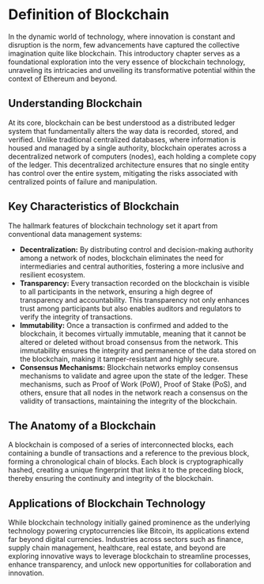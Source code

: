 # Definition of Blockchain

In the dynamic world of technology, where innovation is constant and disruption is the norm, few advancements have captured the collective imagination quite like blockchain. This introductory chapter serves as a foundational exploration into the very essence of blockchain technology, unraveling its intricacies and unveiling its transformative potential within the context of Ethereum and beyond.

## Understanding Blockchain

At its core, blockchain can be best understood as a distributed ledger system that fundamentally alters the way data is recorded, stored, and verified. Unlike traditional centralized databases, where information is housed and managed by a single authority, blockchain operates across a decentralized network of computers (nodes), each holding a complete copy of the ledger. This decentralized architecture ensures that no single entity has control over the entire system, mitigating the risks associated with centralized points of failure and manipulation.

## Key Characteristics of Blockchain

The hallmark features of blockchain technology set it apart from conventional data management systems:

- **Decentralization:** By distributing control and decision-making authority among a network of nodes, blockchain eliminates the need for intermediaries and central authorities, fostering a more inclusive and resilient ecosystem.
- **Transparency:** Every transaction recorded on the blockchain is visible to all participants in the network, ensuring a high degree of transparency and accountability. This transparency not only enhances trust among participants but also enables auditors and regulators to verify the integrity of transactions.
- **Immutability:** Once a transaction is confirmed and added to the blockchain, it becomes virtually immutable, meaning that it cannot be altered or deleted without broad consensus from the network. This immutability ensures the integrity and permanence of the data stored on the blockchain, making it tamper-resistant and highly secure.
- **Consensus Mechanisms:** Blockchain networks employ consensus mechanisms to validate and agree upon the state of the ledger. These mechanisms, such as Proof of Work (PoW), Proof of Stake (PoS), and others, ensure that all nodes in the network reach a consensus on the validity of transactions, maintaining the integrity of the blockchain.

## The Anatomy of a Blockchain

A blockchain is composed of a series of interconnected blocks, each containing a bundle of transactions and a reference to the previous block, forming a chronological chain of blocks. Each block is cryptographically hashed, creating a unique fingerprint that links it to the preceding block, thereby ensuring the continuity and integrity of the blockchain.

## Applications of Blockchain Technology

While blockchain technology initially gained prominence as the underlying technology powering cryptocurrencies like Bitcoin, its applications extend far beyond digital currencies. Industries across sectors such as finance, supply chain management, healthcare, real estate, and beyond are exploring innovative ways to leverage blockchain to streamline processes, enhance transparency, and unlock new opportunities for collaboration and innovation.
